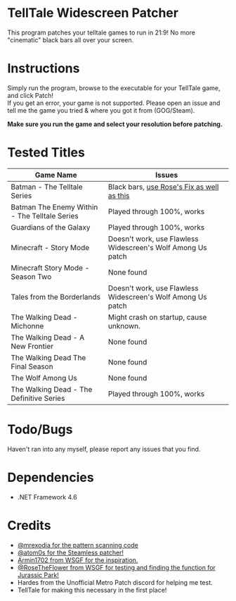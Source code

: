 # TellTale Widescreen Patcher
This program patches your telltale games to run in 21:9! No more "cinematic" black bars all over your screen.  

# Instructions
Simply run the program, browse to the executable for your TellTale game, and click Patch!  
If you get an error, your game is not supported. Please open an issue and tell me the game you tried & where you got it from (GOG/Steam).

**Make sure you run the game and select your resolution before patching.**

# Tested Titles 
Game Name | Issues
----------- | -----------
Batman - The Telltale Series | Black bars, [use Rose's Fix as well as this](https://community.pcgamingwiki.com/files/file/1729-batman-the-telltale-series-no-letterbox/)  
Batman The Enemy Within - The Telltale Series | Played through 100%, works
Guardians of the Galaxy | Played through 100%, works
Minecraft - Story Mode | Doesn't work, use Flawless Widescreen's Wolf Among Us patch
Minecraft Story Mode - Season Two | None found
Tales from the Borderlands | Doesn't work, use Flawless Widescreen's Wolf Among Us patch
The Walking Dead - Michonne | Might crash on startup, cause unknown.
The Walking Dead - A New Frontier | None found
The Walking Dead The Final Season | None found
The Wolf Among Us | None found
The Walking Dead - The Definitive Series | Played through 100%, works


# Todo/Bugs
Haven't ran into any myself, please report any issues that you find.  

# Dependencies
* .NET Framework 4.6  

# Credits
* [@mrexodia for the pattern scanning code](https://github.com/mrexodia/PatternFinder)  
* [@atom0s for the Steamless patcher!](https://github.com/atom0s/Steamless)
* [Armin1702 from WSGF for the inspiration.](http://www.wsgf.org/forums/viewtopic.php?f=95&t=31782)
* [@RoseTheFlower from WSGF for testing and finding the function for Jurassic Park!](https://github.com/RoseTheFlower)
* Hardes from the Unofficial Metro Patch discord for helping me test.
* TellTale for making this necessary in the first place!
